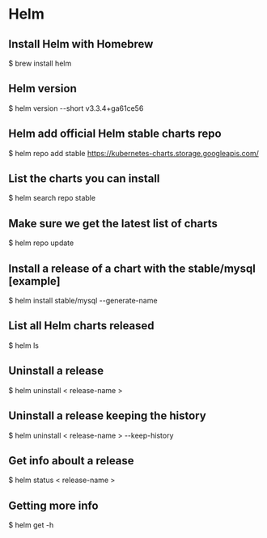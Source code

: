 # Helm

## Install Helm with Homebrew

$ brew install helm

## Helm version

$ helm version --short
v3.3.4+ga61ce56

## Helm add official Helm stable charts repo

$ helm repo add stable https://kubernetes-charts.storage.googleapis.com/

## List the charts you can install

$ helm search repo stable

## Make sure we get the latest list of charts

$ helm repo update

## Install a release of a chart with the stable/mysql [example]

$ helm install stable/mysql --generate-name

## List all Helm charts released

$ helm ls

## Uninstall a release

$ helm uninstall < release-name >

## Uninstall a release keeping the history

$ helm uninstall < release-name > --keep-history

## Get info aboult a release

$ helm status < release-name >

## Getting more info

$ helm get -h
